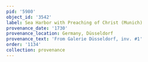 ```yaml
---
pid: '5980'
object_id: '3542'
label: Sea Harbor with Preaching of Christ (Munich)
provenance_date: '1730'
provenance_location: Germany, Düsseldorf
provenance_text: 'From Galerie Düsseldorf, inv. #1'
order: '1134'
collection: provenance
---
```

